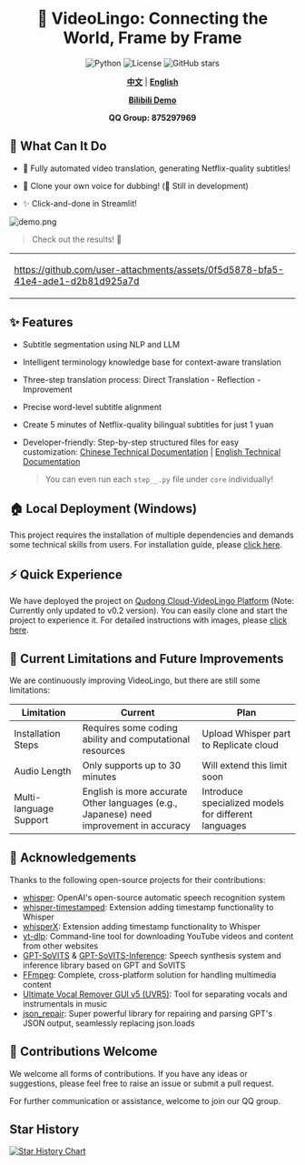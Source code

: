 <div align="center">

# 🌉 VideoLingo: Connecting the World, Frame by Frame

![Python](https://img.shields.io/badge/python-v3.12-blue.svg)
![License](https://img.shields.io/badge/license-MIT-green.svg)
![GitHub stars](https://img.shields.io/github/stars/Huanshere/VideoLingo.svg)

[**中文**](README.md) | [**English**](README.en.md)

[**Bilibili Demo**](https://www.bilibili.com/video/BV1QsYXeGEPP/)

**QQ Group: 875297969**

</div>

## 🌟 What Can It Do

- 🍖 Fully automated video translation, generating Netflix-quality subtitles!

- 🎤 Clone your own voice for dubbing! (🚧 Still in development)

- ✨ Click-and-done in Streamlit!

![demo.png](https://files.catbox.moe/clsmt9.png)

> Check out the results! 💪

<table>
<tr>
<td width="60%">

https://github.com/user-attachments/assets/0f5d5878-bfa5-41e4-ade1-d2b81d925a7d

</td>
</tr>
</table>

## ✨ Features

- Subtitle segmentation using NLP and LLM

- Intelligent terminology knowledge base for context-aware translation

- Three-step translation process: Direct Translation - Reflection - Improvement

- Precise word-level subtitle alignment

- Create 5 minutes of Netflix-quality bilingual subtitles for just 1 yuan

- Developer-friendly: Step-by-step structured files for easy customization: [Chinese Technical Documentation](./docs/README_guide_zh.md) | [English Technical Documentation](./docs/README_guide_en.md) 
    > You can even run each `step__.py` file under `core` individually!   

## 🏠 Local Deployment (Windows)

This project requires the installation of multiple dependencies and demands some technical skills from users. For installation guide, please [click here](./docs/install_locally_zh.md).

## ⚡️ Quick Experience

We have deployed the project on [Qudong Cloud-VideoLingo Platform](https://open.virtaicloud.com/web/project/detail/480194078119297024) (Note: Currently only updated to v0.2 version). You can easily clone and start the project to experience it. For detailed instructions with images, please [click here](docs/趋动云使用说明.md).

## 🚧 Current Limitations and Future Improvements

We are continuously improving VideoLingo, but there are still some limitations:

| Limitation | Current | Plan |
|------------|---------|------|
| Installation Steps | Requires some coding ability and computational resources | Upload Whisper part to Replicate cloud |
| Audio Length | Only supports up to 30 minutes | Will extend this limit soon |
| Multi-language Support | English is more accurate<br>Other languages (e.g., Japanese) need improvement in accuracy | Introduce specialized models for different languages |

## 🙏 Acknowledgements

Thanks to the following open-source projects for their contributions:

- [whisper](https://github.com/openai/whisper): OpenAI's open-source automatic speech recognition system
- [whisper-timestamped](https://github.com/linto-ai/whisper-timestamped): Extension adding timestamp functionality to Whisper
- [whisperX](https://github.com/m-bain/whisperX): Extension adding timestamp functionality to Whisper
- [yt-dlp](https://github.com/yt-dlp/yt-dlp): Command-line tool for downloading YouTube videos and content from other websites
- [GPT-SoVITS](https://github.com/RVC-Project/GPT-SoVITS) & [GPT-SoVITS-Inference](https://github.com/X-T-E-R/GPT-SoVITS-Inference): Speech synthesis system and inference library based on GPT and SoVITS
- [FFmpeg](https://github.com/FFmpeg/FFmpeg): Complete, cross-platform solution for handling multimedia content
- [Ultimate Vocal Remover GUI v5 (UVR5)](https://github.com/Anjok07/ultimatevocalremovergui): Tool for separating vocals and instrumentals in music
- [json_repair](https://github.com/mangiucugna/json_repair): Super powerful library for repairing and parsing GPT's JSON output, seamlessly replacing json.loads

## 🤝 Contributions Welcome

We welcome all forms of contributions. If you have any ideas or suggestions, please feel free to raise an issue or submit a pull request.

For further communication or assistance, welcome to join our QQ group.

## Star History

[![Star History Chart](https://api.star-history.com/svg?repos=Huanshere/VideoLingo&type=Timeline)](https://star-history.com/#Huanshere/VideoLingo)